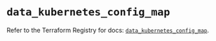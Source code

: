 # `data_kubernetes_config_map`

Refer to the Terraform Registry for docs: [`data_kubernetes_config_map`](https://registry.terraform.io/providers/hashicorp/kubernetes/2.35.0/docs/data-sources/config_map).
